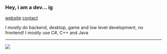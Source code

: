 <div>
  <h3>Hey, i am a dev... ig</h3>
  <a href="https://ireview.games">website</a>
  <a href="mailto:stigl@ireview.games">contact</a>
  
  I mostly do backend, desktop, game and low level development, no frontend!
  I mostly use C#, C++ and Java
  <hr/>
  <img src="https://github-readme-stats.vercel.app/api/top-langs?username=StiglCZ&langs_count=10&layout=compact&title_color=c9d1d9&text_color=c9d1d9&icon_color=c9d1d9&hide_border=true&bg_color=0d1117&locale=en"/>
</div>
